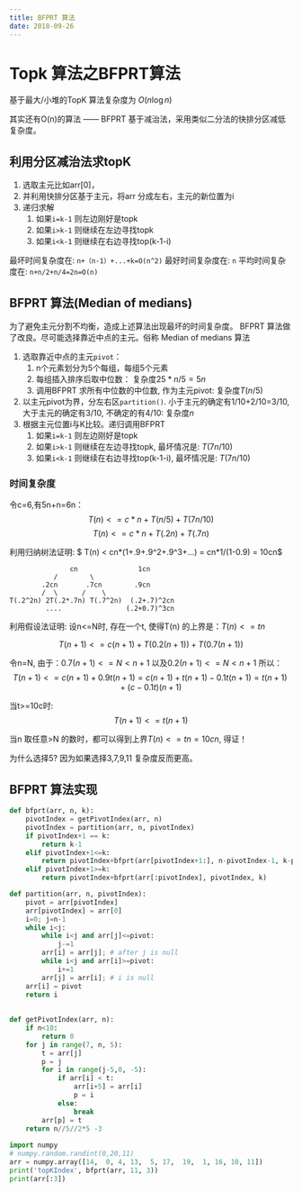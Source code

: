 ```yaml
---
title: BFPRT 算法
date: 2018-09-26
---
```

# Topk 算法之BFPRT算法
基于最大/小堆的TopK 算法复杂度为 $O(n\log n)$

其实还有O(n)的算法 —— BFPRT 基于减治法，采用类似二分法的快排分区减低复杂度。

## 利用分区减治法求topK
1. 选取主元比如arr[0]，
2. 并利用快排分区基于主元，将arr 分成左右，主元的新位置为i
3. 递归求解
    1. 如果`i=k-1` 则左边刚好是topk
    2. 如果`i>k-1` 则继续在左边寻找topk
    3. 如果`i<k-1` 则继续在右边寻找top(k-1-i)

最坏时间复杂度在: `n+（n-1）+...+k=O(n^2)`
最好时间复杂度在: `n`
平均时间复杂度在: `n+n/2+n/4=2n=O(n)`

## BFPRT 算法(Median of medians)
为了避免主元分割不均衡，造成上述算法出现最坏的时间复杂度。
BFPRT 算法做了改良。尽可能选择靠近中点的主元。俗称 Median of medians 算法
1. 选取靠近中点的主元`pivot`：
    1. n个元素划分为5个每组，每组5个元素
    2. 每组插入排序后取中位数： 复杂度$25*n/5=5n$ 
    3. 调用BFPRT 求所有中位数的中位数, 作为主元pivot: 复杂度$T(n/5)$
2. 以主元pivot为界，分左右区`partition()`. 小于主元的确定有1/10+2/10=3/10, 大于主元的确定有3/10, 不确定的有4/10: 复杂度$n$
3. 根据主元位置i与K比较。递归调用BFPRT
    1. 如果`i=k-1` 则左边刚好是topk
    2. 如果`i>k-1` 则继续在左边寻找topk, 最坏情况是: $T(7n/10)$
    3. 如果`i<k-1` 则继续在右边寻找top(k-1-i), 最坏情况是: $T(7n/10)$

### 时间复杂度
令c=6,有5n+n=6n：
$$ T(n)<=c*n+T(n/5)+T(7n/10) $$
$$ T(n)<=c*n+T(.2n)+T(.7n) $$


利用归纳树法证明:
$ T(n) < cn*(1+.9+.9^2+.9^3+...) = cn*1/(1-0.9) = 10cn$

                   cn               1cn
               /        \
            .2cn       .7cn        .9cn
            /  \      /    \
    T(.2^2n) 2T(.2*.7n) T(.7^2n)  (.2+.7)^2cn
             ....                (.2+0.7)^3cn

利用假设法证明:
设n<=N时, 存在一个t, 使得T(n) 的上界是：$T(n)<=tn$

$$ T(n+1) <= c(n+1)+T(0.2(n+1))+T(0.7(n+1)) $$

令n=N, 由于：$0.7(n+1)<=N<n+1$ 以及$0.2(n+1)<=N<n+1$
所以：
  $$ T(n+1) <= c(n+1)+0.9t(n+1)=c(n+1)+t(n+1)-0.1t(n+1)=t(n+1)+(c-0.1t)(n+1) $$

当t>=10c时:
  $$T(n+1)<=t(n+1)$$

当n 取任意>N 的数时，都可以得到上界$T(n)<=tn=10cn$, 得证！

为什么选择5? 因为如果选择3,7,9,11 复杂度反而更高。


## BFPRT 算法实现
```python
def bfprt(arr, n, k):
    pivotIndex = getPivotIndex(arr, n)
    pivotIndex = partition(arr, n, pivotIndex)
    if pivotIndex+1 == k:
        return k-1
    elif pivotIndex+1<=k:
        return pivotIndex+bfprt(arr[pivotIndex+1:], n-pivotIndex-1, k-pivotIndex-1)
    elif pivotIndex+1>=k:
        return pivotIndex+bfprt(arr[:pivotIndex], pivotIndex, k)

def partition(arr, n, pivotIndex):
    pivot = arr[pivotIndex]
    arr[pivotIndex] = arr[0]
    i=0; j=n-1
    while i<j:
        while i<j and arr[j]<=pivot:
            j-=1
        arr[i] = arr[j]; # after j is null
        while i<j and arr[i]>=pivot:
            i+=1
        arr[j] = arr[i]; # i is null
    arr[i] = pivot
    return i
            
    
def getPivotIndex(arr, n):
    if n<10:
        return 0
    for j in range(7, n, 5):
        t = arr[j]
        p = j
        for i in range(j-5,0, -5):
            if arr[i] < t:
                arr[i+5] = arr[i]
                p = i
            else:
                break
        arr[p] = t
    return n//5//2*5 -3
    
import numpy
# numpy.random.randint(0,20,11)
arr = numpy.array([14,  0, 4, 13,  5, 17,  19,  1, 16, 10, 11])
print('topKIndex', bfprt(arr, 11, 3))
print(arr[:3])
```
